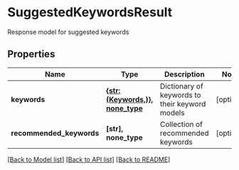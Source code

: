 # SuggestedKeywordsResult

Response model for suggested keywords

## Properties
Name | Type | Description | Notes
------------ | ------------- | ------------- | -------------
**keywords** | [**{str: (Keywords,)}, none_type**](Keywords.md) | Dictionary of keywords to their keyword models | [optional] 
**recommended_keywords** | **[str], none_type** | Collection of recommended keywords | [optional] 

[[Back to Model list]](../README.md#documentation-for-models) [[Back to API list]](../README.md#documentation-for-api-endpoints) [[Back to README]](../README.md)


